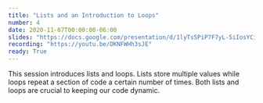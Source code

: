 ```yaml
---
title: "Lists and an Introduction to Loops"
number: 4
date: 2020-11-07T00:00:00-06:00
slides: "https://docs.google.com/presentation/d/1lyTs5PiP7F7yL-5iIosYCirKeW2qlAzrN5b0D69KLZ8/edit?usp=sharing"
recording: "https://youtu.be/DKNFWHh3sJE"
ready: True
---
```


This session introduces lists and loops. Lists store multiple values while loops repeat a section of code a certain number of times. Both lists and loops are crucial to keeping our code dynamic.